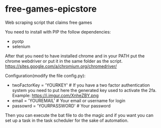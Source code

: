 # free-games-epicstore
Web scraping script that claims free games

You need to install with PIP the follow dependencies:
- pyotp
- selenium

After that you need to have installed chrome and in your PATH put the chrome webdriver or put it in the same folder as the script.
https://sites.google.com/a/chromium.org/chromedriver/

Configuration(modify the file config.py):
- twoFactorKey = 'YOURKEY' # If you have a two factor authentication system you need to put here the generated key used to activate the 2fa. Example: https://i.imgur.com/XnheZBY.png
- email = 'YOUREMAIL' # Your email or username for login
- passowrd = 'YOURPASSWORD' # Your password

Then you can execute the bat file to do the magic and if you want you can set up a task in the task scheduler for the sake of automation.
